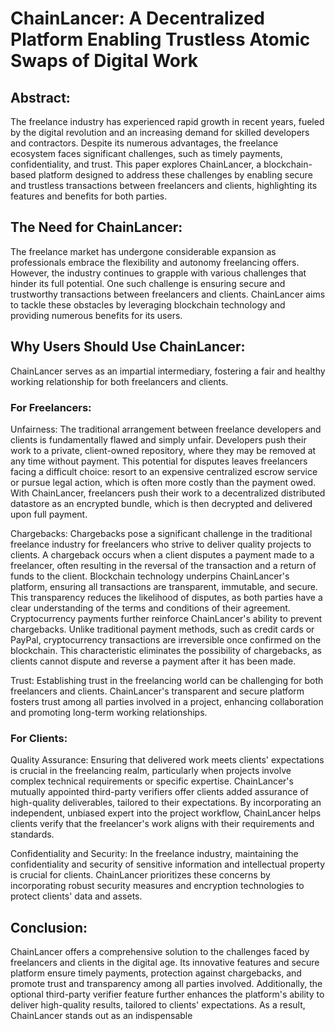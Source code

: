 # ChainLancer: A Decentralized Platform Enabling Trustless Atomic Swaps of Digital Work

## Abstract:
The freelance industry has experienced rapid growth in recent years, fueled by the digital revolution and an increasing demand for skilled developers and contractors. Despite its numerous advantages, the freelance ecosystem faces significant challenges, such as timely payments, confidentiality, and trust. This paper explores ChainLancer, a blockchain-based platform designed to address these challenges by enabling secure and trustless transactions between freelancers and clients, highlighting its features and benefits for both parties.

## The Need for ChainLancer:
The freelance market has undergone considerable expansion as professionals embrace the flexibility and autonomy freelancing offers. However, the industry continues to grapple with various challenges that hinder its full potential. One such challenge is ensuring secure and trustworthy transactions between freelancers and clients. ChainLancer aims to tackle these obstacles by leveraging blockchain technology and providing numerous benefits for its users.

## Why Users Should Use ChainLancer:
ChainLancer serves as an impartial intermediary, fostering a fair and healthy working relationship for both freelancers and clients.

### For Freelancers:
Unfairness: The traditional arrangement between freelance developers and clients is fundamentally flawed and simply unfair. Developers push their work to a private, client-owned repository, where they may be removed at any time without payment. This potential for disputes leaves freelancers facing a difficult choice: resort to an expensive centralized escrow service or pursue legal action, which is often more costly than the payment owed. With ChainLancer, freelancers push their work to a decentralized distributed datastore as an encrypted bundle, which is then decrypted and delivered upon full payment.

Chargebacks: Chargebacks pose a significant challenge in the traditional freelance industry for freelancers who strive to deliver quality projects to clients. A chargeback occurs when a client disputes a payment made to a freelancer, often resulting in the reversal of the transaction and a return of funds to the client. Blockchain technology underpins ChainLancer's platform, ensuring all transactions are transparent, immutable, and secure. This transparency reduces the likelihood of disputes, as both parties have a clear understanding of the terms and conditions of their agreement. Cryptocurrency payments further reinforce ChainLancer's ability to prevent chargebacks. Unlike traditional payment methods, such as credit cards or PayPal, cryptocurrency transactions are irreversible once confirmed on the blockchain. This characteristic eliminates the possibility of chargebacks, as clients cannot dispute and reverse a payment after it has been made.

Trust: Establishing trust in the freelancing world can be challenging for both freelancers and clients. ChainLancer's transparent and secure platform fosters trust among all parties involved in a project, enhancing collaboration and promoting long-term working relationships.

### For Clients:
Quality Assurance: Ensuring that delivered work meets clients' expectations is crucial in the freelancing realm, particularly when projects involve complex technical requirements or specific expertise. ChainLancer's mutually appointed third-party verifiers offer clients added assurance of high-quality deliverables, tailored to their expectations. By incorporating an independent, unbiased expert into the project workflow, ChainLancer helps clients verify that the freelancer's work aligns with their requirements and standards.

Confidentiality and Security: In the freelance industry, maintaining the confidentiality and security of sensitive information and intellectual property is crucial for clients. ChainLancer prioritizes these concerns by incorporating robust security measures and encryption technologies to protect clients' data and assets.

## Conclusion:
ChainLancer offers a comprehensive solution to the challenges faced by freelancers and clients in the digital age. Its innovative features and secure platform ensure timely payments, protection against chargebacks, and promote trust and transparency among all parties involved. Additionally, the optional third-party verifier feature further enhances the platform's ability to deliver high-quality results, tailored to clients' expectations. As a result, ChainLancer stands out as an indispensable
